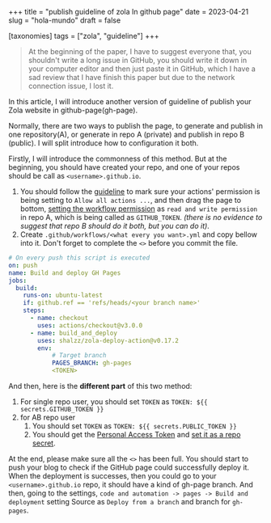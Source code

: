 +++
title = "publish guideline of zola In github page"
date = 2023-04-21
slug = "hola-mundo"
draft = false

[taxonomies]
tags = ["zola", "guideline"]
+++

> At the beginning of the paper, I have to suggest everyone that, you shouldn't write a long issue in GitHub, you should write it down in your computer editor and then just paste it in GitHub, which I have a sad review that I have finish this paper but due to the network connection issue, I lost it.

In this article, I will introduce another version of guideline of publish your Zola website in github-page(gh-page).

Normally, there are two ways to publish the page, to generate and publish in one repository(A), or generate in repo A (private) and publish in repo B (public). I will split introduce how to configuration it both.

Firstly, I will introduce the commonness of this method. But at the beginning, you should have created your repo, and one of your repos should be call as `<username>.github.io`.

1. You should follow the [guideline](https://docs.github.com/en/repositories/managing-your-repositorys-settings-and-features/enabling-features-for-your-repository/managing-github-actions-settings-for-a-repository#managing-github-actions-permissions-for-your-repository) to mark sure your actions' permission is being setting to `Allow all actions ...`, and then drag the page to bottom, [setting the workflow permission](https://docs.github.com/en/repositories/managing-your-repositorys-settings-and-features/enabling-features-for-your-repository/managing-github-actions-settings-for-a-repository#configuring-the-default-github_token-permissions) as `read and write permission` in repo A, which is being called as `GITHUB_TOKEN`.
*(there is no evidence to suggest that repo B should do it both, but you can do it)*.
2. Create `.github/workflows/<what every you want>.yml` and copy bellow into it. Don't forget to complete the `<>` before you commit the file.

```yaml
# On every push this script is executed
on: push
name: Build and deploy GH Pages
jobs:
  build:
    runs-on: ubuntu-latest
    if: github.ref == 'refs/heads/<your branch name>'
    steps:
      - name: checkout
        uses: actions/checkout@v3.0.0
      - name: build_and_deploy
        uses: shalzz/zola-deploy-action@v0.17.2
        env:
            # Target branch
            PAGES_BRANCH: gh-pages
            <TOKEN>
```

And then, here is the **different part** of this two method:

1. For single repo user, you should set `TOKEN` as `TOKEN: ${{ secrets.GITHUB_TOKEN }}`
2. for AB repo user
    1. You should set `TOKEN` as `TOKEN: ${{ secrets.PUBLIC_TOKEN }}`
    2. You should get the [Personal Access Token](https://docs.github.com/en/authentication/keeping-your-account-and-data-secure/creating-a-personal-access-token#personal-access-tokens-classic) and [set it as a repo secret](https://docs.github.com/en/actions/security-guides/encrypted-secrets#creating-encrypted-secrets-for-a-repository).

At the end, please make sure all the `<>` has been full. You should start to push your blog to check if the GitHub page could successfully deploy it.
When the deployment is successes, then you could go to your `<username>.github.io` repo, it should have a kind of gh-page branch. And then, going to the settings, 
`code and automation -> pages -> Build and deployment` setting Source as `Deploy from a branch` and branch for `gh-pages`.

